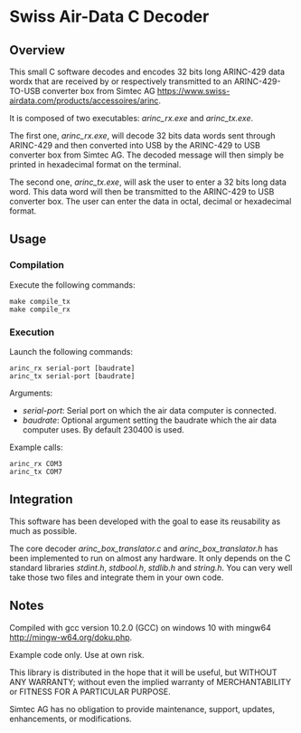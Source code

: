 # Swiss Air-Data C Decoder
  
## Overview

This small C software decodes and encodes 32 bits long ARINC-429 data wordx that are received by or respectively transmitted to an ARINC-429-TO-USB converter box from Simtec AG <https://www.swiss-airdata.com/products/accessoires/arinc>.

It is composed of two executables: _arinc_rx.exe_ and _arinc_tx.exe_. 

The first one, _arinc_rx.exe_, will decode 32 bits data words sent through ARINC-429 and then converted into USB by the ARINC-429 to USB converter box from Simtec AG. The decoded message will then simply be printed in hexadecimal format on the terminal.

The second one, _arinc_tx.exe_, will ask the user to enter a 32 bits long data word. This data word will then be transmitted to the ARINC-429 to USB converter box. The user can enter the data in octal, decimal or hexadecimal format.

## Usage

### Compilation
Execute the following commands:

```
make compile_tx
make compile_rx
```

### Execution
Launch the following commands:
```
arinc_rx serial-port [baudrate]
arinc_tx serial-port [baudrate]
```
Arguments:
- _serial-port_: Serial port on which the air data computer is connected. 
- _baudrate_: Optional argument setting the baudrate which the air data computer uses. By default 230400 is used.

Example calls:
```
arinc_rx COM3
arinc_tx COM7
```

## Integration
This software has been developed with the goal to ease its reusability as much as possible. 

The core decoder _arinc_box_translator.c_ and _arinc_box_translator.h_ has been implemented to run on almost any hardware. It only depends on the C standard libraries _stdint.h_, _stdbool.h_, _stdlib.h_ and _string.h_. You can very well take those two files and integrate them in your own code.

## Notes

Compiled with gcc version 10.2.0 (GCC) on windows 10 with mingw64 <http://mingw-w64.org/doku.php>.

Example code only. Use at own risk.

This library is distributed in the hope that it will be useful, but WITHOUT ANY WARRANTY; without
even the implied warranty of MERCHANTABILITY or FITNESS FOR A PARTICULAR PURPOSE.

Simtec AG has no obligation to provide maintenance, support,  updates, enhancements, or modifications.
